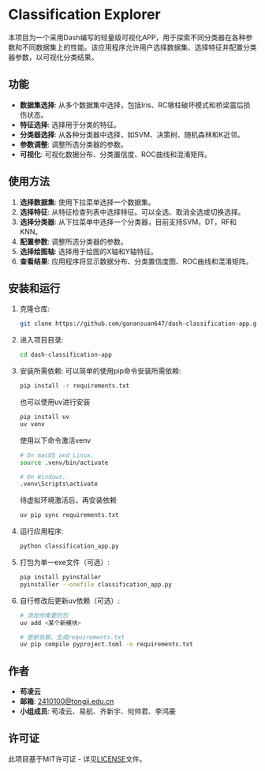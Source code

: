 # Classification Explorer

本项目为一个采用Dash编写的轻量级可视化APP，用于探索不同分类器在各种参数和不同数据集上的性能。该应用程序允许用户选择数据集、选择特征并配置分类器参数，以可视化分类结果。

## 功能

- **数据集选择**: 从多个数据集中选择，包括Iris、RC墩柱破坏模式和桥梁震后损伤状态。
- **特征选择**: 选择用于分类的特征。
- **分类器选择**: 从各种分类器中选择，如SVM、决策树、随机森林和K近邻。
- **参数调整**: 调整所选分类器的参数。
- **可视化**: 可视化数据分布、分类置信度、ROC曲线和混淆矩阵。

## 使用方法

1. **选择数据集**: 使用下拉菜单选择一个数据集。
2. **选择特征**: 从特征检查列表中选择特征。可以全选、取消全选或切换选择。
3. **选择分类器**: 从下拉菜单中选择一个分类器，目前支持SVM，DT，RF和KNN。
4. **配置参数**: 调整所选分类器的参数。
5. **选择绘图轴**: 选择用于绘图的X轴和Y轴特征。
6. **查看结果**: 应用程序将显示数据分布、分类置信度图、ROC曲线和混淆矩阵。

## 安装和运行

1. 克隆仓库:
    ```bash
    git clone https://github.com/ganansuan647/dash-classification-app.git
    ```
2. 进入项目目录:
    ```bash
    cd dash-classification-app
    ```
3. 安装所需依赖:
    可以简单的使用pip命令安装所需依赖:
    ```bash
    pip install -r requirements.txt
    ```

    也可以使用uv进行安装
    ```bash
    pip install uv
    uv venv
    ```

    使用以下命令激活venv
    ```bash
    # On macOS and Linux.
    source .venv/bin/activate
    
    # On Windows.
    .venv\Scripts\activate
    ```

    待虚拟环境激活后，再安装依赖
    ```bash
    uv pip sync requirements.txt
    ```
4. 运行应用程序:
    ```bash
    python classification_app.py
    ```
5. 打包为单一exe文件（可选）:
    ```bash
    pip install pyinstaller
    pyinstaller --onefile classification_app.py
    ```
6. 自行修改后更新uv依赖（可选）:
    ```bash
    # 添加你需要的包
    uv add <某个新模块>

    # 更新依赖，生成requirements.txt
    uv pip compile pyproject.toml -o requirements.txt
    ```


## 作者

- **苟凌云**
- **邮箱**: 2410100@tongji.edu.cn
- **小组成员**: 苟凌云、易航、齐新宇、何帅君、李鸿豪

## 许可证

此项目基于MIT许可证 - 详见[LICENSE](LICENSE)文件。